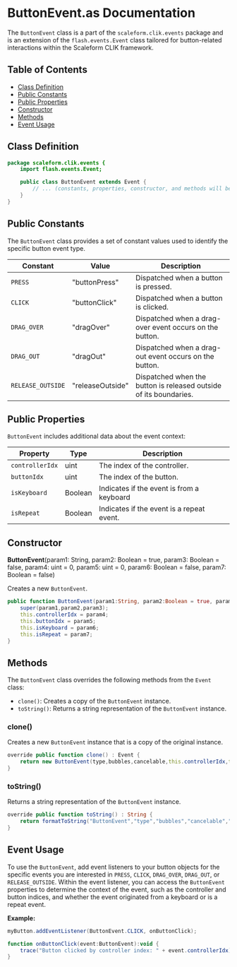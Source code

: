 # ButtonEvent.as Documentation

The `ButtonEvent` class is a part of the `scaleform.clik.events` package and is an extension of the `flash.events.Event` class tailored for button-related interactions within the Scaleform CLIK framework.

## Table of Contents

- [Class Definition](#class-definition)
- [Public Constants](#public-constants)
- [Public Properties](#public-properties)
- [Constructor](#constructor)
- [Methods](#methods)
- [Event Usage](#event-usage)

## Class Definition

```actionscript
package scaleform.clik.events {
    import flash.events.Event;

    public class ButtonEvent extends Event {
        // ... (constants, properties, constructor, and methods will be detailed below)
    }
}
```

## Public Constants

The `ButtonEvent` class provides a set of constant values used to identify the specific button event type.

| Constant             | Value            | Description           |
|----------------------|------------------|-----------------------|
| `PRESS`              | "buttonPress"    | Dispatched when a button is pressed. |
| `CLICK`              | "buttonClick"    | Dispatched when a button is clicked. |
| `DRAG_OVER`          | "dragOver"       | Dispatched when a drag-over event occurs on the button. |
| `DRAG_OUT`           | "dragOut"        | Dispatched when a drag-out event occurs on the button. |
| `RELEASE_OUTSIDE`    | "releaseOutside" | Dispatched when the button is released outside of its boundaries. |

## Public Properties

`ButtonEvent` includes additional data about the event context:

| Property        | Type    | Description                               |
|-----------------|---------|-------------------------------------------|
| `controllerIdx` | uint    | The index of the controller.              |
| `buttonIdx`     | uint    | The index of the button.                  |
| `isKeyboard`    | Boolean | Indicates if the event is from a keyboard |
| `isRepeat`      | Boolean | Indicates if the event is a repeat event. |

## Constructor

**ButtonEvent**(param1: String, param2: Boolean = true, param3: Boolean = false, param4: uint = 0, param5: uint = 0, param6: Boolean = false, param7: Boolean = false)

Creates a new `ButtonEvent`.

```actionscript
public function ButtonEvent(param1:String, param2:Boolean = true, param3:Boolean = false, param4:uint = 0, param5:uint = 0, param6:Boolean = false, param7:Boolean = false) {
    super(param1,param2,param3);
    this.controllerIdx = param4;
    this.buttonIdx = param5;
    this.isKeyboard = param6;
    this.isRepeat = param7;
}
```

## Methods

The `ButtonEvent` class overrides the following methods from the `Event` class:

- `clone()`: Creates a copy of the `ButtonEvent` instance.
- `toString()`: Returns a string representation of the `ButtonEvent` instance.

### clone()

Creates a new `ButtonEvent` instance that is a copy of the original instance.

```actionscript
override public function clone() : Event {
    return new ButtonEvent(type,bubbles,cancelable,this.controllerIdx,this.buttonIdx,this.isKeyboard,this.isRepeat);
}
```

### toString()

Returns a string representation of the `ButtonEvent` instance.

```actionscript
override public function toString() : String {
    return formatToString("ButtonEvent","type","bubbles","cancelable","controllerIdx","buttonIdx","isKeyboard","isRepeat");
}
```

## Event Usage

To use the `ButtonEvent`, add event listeners to your button objects for the specific events you are interested in `PRESS`, `CLICK`, `DRAG_OVER`, `DRAG_OUT`, or `RELEASE_OUTSIDE`. Within the event listener, you can access the `ButtonEvent` properties to determine the context of the event, such as the controller and button indices, and whether the event originated from a keyboard or is a repeat event.

**Example:**

```actionscript
myButton.addEventListener(ButtonEvent.CLICK, onButtonClick);

function onButtonClick(event:ButtonEvent):void {
    trace("Button clicked by controller index: " + event.controllerIdx);
}
```

